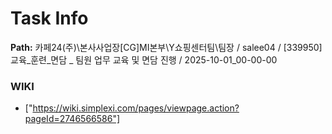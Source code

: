 # Task Info

**Path:** 카페24(주)\본사사업장\[CG]MI본부\Y쇼핑센터팀\팀장 / salee04 / [339950] 교육_훈련_면담 _ 팀원 업무 교육 및 면담 진행 / 2025-10-01_00-00-00

### WIKI
- ["https://wiki.simplexi.com/pages/viewpage.action?pageId=2746566586"]

